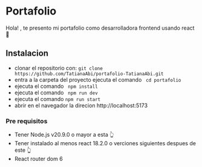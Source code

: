 # Portafolio
Hola! , te presento mi portafolio como desarrolladora frontend usando react 💼
## Instalacion
- clonar el repositorio con:
``` git clone https://github.com/TatianaAbi/portafolio-TatianaAbi.git ```
- entra a la carpeta del proyecto ejecuta el comando
``` cd portafolio```
- ejecuta el comando 
``` npm install```
- ejecuta el comando
```  npm run dev ```
- ejecuta el comando
``` npm run start ```
- abrir en el navegador la direcion http://localhost:5173

### Pre requisitos
- Tener Node.js v20.9.0 o mayor a esta 👆
- Tener instalado al menos react 18.2.0 o verciones siguientes despues de este 👆
- React router dom 6
